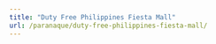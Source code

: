 ```yaml
---
title: "Duty Free Philippines Fiesta Mall"
url: /paranaque/duty-free-philippines-fiesta-mall/
---
```

